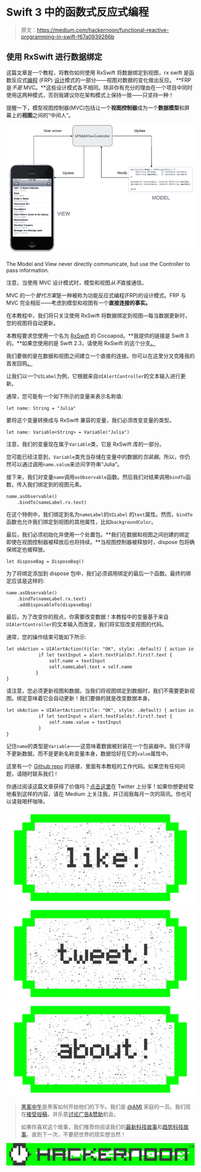 # Swift 3 中的函数式反应式编程

> 原文：<https://medium.com/hackernoon/functional-reactive-programming-in-swift-f67a0939266b>

## 使用 RxSwift 进行数据绑定

这篇文章是一个教程，将教你如何使用 RxSwift 将数据绑定到视图，rx swift 是函数反应式[编程](https://hackernoon.com/tagged/programming) (FRP) [设计](https://hackernoon.com/tagged/design)模式的一部分——视图对数据的变化做出反应。 **FRP 是*不是* MVC。**这些设计模式各不相同。除非你有充分的理由在一个项目中同时使用这两种模式，否则我建议你在架构模式上保持一致——只坚持一种！

提醒一下，模型视图控制器(MVC)包括让一个**视图控制器**成为一个**数据模型**和屏幕上的**视图**之间的“中间人”。

![](img/9cd406109711991706c390d55c00ed52.png)

The Model and View never directly communicate, but use the Controller to pass information.

注意，当使用 MVC 设计模式时，模型和视图*从不*直接通信。

MVC 的一个*替代方案*是一种被称为功能反应式编程(FRP)的设计模式。FRP 与 MVC 完全相反——考虑到模型和视图有一个**直接连接的事实。**

在本教程中，我们将只关注使用 RxSwift 将数据绑定到视图—每当数据更新时，您的视图将自动更新。

本教程要求您使用一个名为 [RxSwift](https://github.com/ReactiveX/RxSwift) 的 Cocoapod。**我提供的链接是 Swift 3 的。**如果您使用的是 Swift 2.3，请使用 RxSwift 的这个分支[。](https://github.com/ReactiveX/RxSwift/tree/rxswift-2.0)

我们要做的是在数据和视图之间建立一个直接的连接。你可以在这里分叉克隆我的首发回购[。](https://github.com/juliascript/FRPTutorial/tree/b97fe32f05a4f97a95478c99a62502ed7261a0fe)

让我们以一个`UILabel`为例，它根据来自`UIAlertController`的文本输入进行更新。

通常，您可能有一个如下所示的变量来表示名称值:

```
let name: String = "Julia"
```

要将这个变量转换成与 RxSwift 兼容的变量，我们必须改变变量的类型。

```
let name: Variable<String> = Variable("Julia")
```

注意，我们的变量现在属于`Variable`类，它是 RxSwift 库的一部分。

您可能已经注意到，`Variable`类充当存储在变量中的数据的*包装器*。所以，你仍然可以通过调用`name.value`来访问字符串“Julia”。

接下来，我们对变量`name`调用`asObservable`函数。然后我们对结果调用`bindTo`函数，传入我们绑定到的视图元素。

```
name.asObservable()
    .bindTo(nameLabel.rx.text)
```

在这个特例中，我们绑定到名为`nameLabel`的`UILabel` 的`text`属性。然而，`bindTo`函数也允许我们绑定到视图的其他属性，比如`backgroundColor`。

最后，我们必须初始化并使用一个处置包。**我们在数据和视图之间创建的绑定即使在视图控制器被释放后也将持续。**当视图控制器被释放时，dispose 包将确保绑定也被释放。

```
let disposeBag = DisposeBag()
```

为了将绑定添加到 dispose 包中，我们必须调用绑定的最后一个函数。最终的绑定应该是这样的:

```
name.asObservable()
    .bindTo(nameLabel.rx.text)
    .addDisposableTo(disposeBag)
```

最后，为了改变你的观点，你需要改变数据！本教程中的变量基于来自`UIAlertController`的文本输入而改变，我们将实现改变视图的代码。

通常，您的操作结束可能如下所示:

```
let okAction = UIAlertAction(title: "OK", style: .default) { action in
            if let textInput = alert.textFields?.first?.text {
                self.name = textInput
                self.nameLabel.text = self.name
           }
}
```

请注意，您必须更新视图和数据。当我们将视图绑定到数据时，我们不需要更新视图。绑定意味着它会自动更新！我们要做的就是改变数据本身。

```
let okAction = UIAlertAction(title: "OK", style: .default) { action in
            if let textInput = alert.textFields?.first?.text {
                self.name.value = textInput
            }
}
```

记住`name`的类型是`Variable`——这意味着数据被封装在一个包装器中。我们不得不更新数据，而不是更新名称变量本身，数据恰好在它的`value`属性中。

这里有一个 [Github repo](https://github.com/juliascript/FRPTutorial) 的链接，里面有本教程的工作代码。如果您有任何问题，请随时联系我们！

你通过阅读这篇文章获得了价值吗？[点击这里](http://ctt.ec/l1ica)在 Twitter 上分享！如果你想更经常地看到这样的内容，请在 Medium 上关注我，并订阅我每月一次的简讯。你也可以请我喝杯咖啡。

[![](img/50ef4044ecd4e250b5d50f368b775d38.png)](http://bit.ly/HackernoonFB)[![](img/979d9a46439d5aebbdcdca574e21dc81.png)](https://goo.gl/k7XYbx)[![](img/2930ba6bd2c12218fdbbf7e02c8746ff.png)](https://goo.gl/4ofytp)

> [黑客中午](http://bit.ly/Hackernoon)是黑客如何开始他们的下午。我们是 [@AMI](http://bit.ly/atAMIatAMI) 家庭的一员。我们现在[接受投稿](http://bit.ly/hackernoonsubmission)，并乐意[讨论广告&赞助](mailto:partners@amipublications.com)机会。
> 
> 如果你喜欢这个故事，我们推荐你阅读我们的[最新科技故事](http://bit.ly/hackernoonlatestt)和[趋势科技故事](https://hackernoon.com/trending)。直到下一次，不要把世界的现实想当然！

[![](img/be0ca55ba73a573dce11effb2ee80d56.png)](https://goo.gl/Ahtev1)